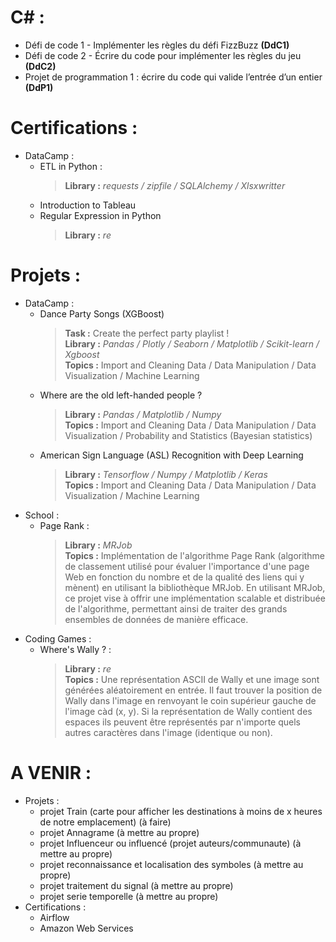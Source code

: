 # C# :
- Défi de code 1 - Implémenter les règles du défi FizzBuzz **(DdC1)**
- Défi de code 2 - Écrire du code pour implémenter les règles du jeu **(DdC2)**
- Projet de programmation 1 : écrire du code qui valide l’entrée d’un entier **(DdP1)**

# Certifications :
- DataCamp : 
  - ETL in Python :
    > **Library :** *requests / zipfile / SQLAlchemy / Xlsxwritter*
  - Introduction to Tableau
  - Regular Expression in Python
    > **Library :** *re*

# Projets : 
- DataCamp :
  - Dance Party Songs (XGBoost)
    > **Task :** Create the perfect party playlist !  
    > **Library :** *Pandas / Plotly / Seaborn / Matplotlib / Scikit-learn / Xgboost*  
    > **Topics :** Import and Cleaning Data / Data Manipulation / Data Visualization / Machine Learning
  - Where are the old left-handed people ?
    > **Library :** *Pandas / Matplotlib / Numpy*  
    > **Topics :** Import and Cleaning Data / Data Manipulation / Data Visualization / Probability and Statistics (Bayesian statistics)
  - American Sign Language (ASL) Recognition with Deep Learning
    > **Library :** *Tensorflow / Numpy / Matplotlib / Keras*  
    > **Topics :** Import and Cleaning Data / Data Manipulation / Data Visualization / Machine Learning
- School : 
  - Page Rank : 
    > **Library :** *MRJob*   
    > **Topics :** Implémentation de l'algorithme Page Rank (algorithme de classement utilisé pour évaluer l'importance d'une page Web en fonction du nombre et de la qualité des liens qui y mènent) en utilisant la bibliothèque MRJob. En utilisant MRJob, ce projet vise à offrir une implémentation scalable et distribuée de l'algorithme, permettant ainsi de traiter des grands ensembles de données de manière efficace.
- Coding Games : 
  - Where's Wally ? : 
    > **Library :** *re*  
    > **Topics :** Une représentation ASCII de Wally et une image sont générées aléatoirement en entrée. Il faut trouver la position de Wally dans l'image en renvoyant le coin supérieur gauche de l'image càd (x, y). Si la représentation de Wally contient des espaces ils peuvent être représentés par n'importe quels autres caractères dans l'image (identique ou non).

# A VENIR : 
- Projets :
  - projet Train (carte pour afficher les destinations à moins de x heures de notre emplacement) (à faire)
  - projet Annagrame (à mettre au propre)
  - projet Influenceur ou influencé (projet auteurs/communaute) (à mettre au propre)
  - projet reconnaissance et localisation des symboles (à mettre au propre)
  - projet traitement du signal (à mettre au propre)
  - projet serie temporelle (à mettre au propre)
- Certifications :
  - Airflow
  - Amazon Web Services
  

